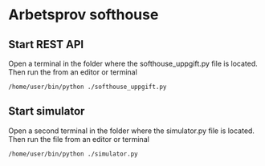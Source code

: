 # Arbetsprov softhouse
## Start REST API
Open a terminal in the folder where the softhouse_uppgift.py file is located. Then run the from an editor or terminal
```console
/home/user/bin/python ./softhouse_uppgift.py
```
## Start simulator
Open a second terminal in the folder where the simulator.py file is located. Then run the file from an editor or terminal
```console
/home/user/bin/python ./simulator.py
```

